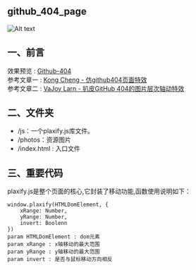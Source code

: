 ## github_404_page

![Alt text](https://raw.githubusercontent.com/daimingyu/photos/master/g_404.gif)

## 一、前言

效果预览 : [Github-404](http://isiqi.me/github_404_page/)<br>
参考文章一 : [Kong Cheng - 仿github404页面特效](https://segmentfault.com/a/1190000010288250)<br>
参考文章二 : [VaJoy Larn - 扒皮GitHub 404的图片层次轴动特效](https://www.cnblogs.com/vajoy/p/3901526.html)

## 二、文件夹

* /js：一个plaxify.js库文件。
* /photos：资源图片
* /index.html : 入口文件

## 三、重要代码

plaxify.js是整个页面的核心,它封装了移动功能,函数使用说明如下：
```
window.plaxify(HTMLDomElement, {
    xRange: Number,
    yRange: Number,
    invert: Boolenn
})
param HTMLDomElement : dom元素
param xRange : x轴移动的最大范围
param yRange : y轴移动的最大范围
param invert : 是否与鼠标移动方向相反
```
